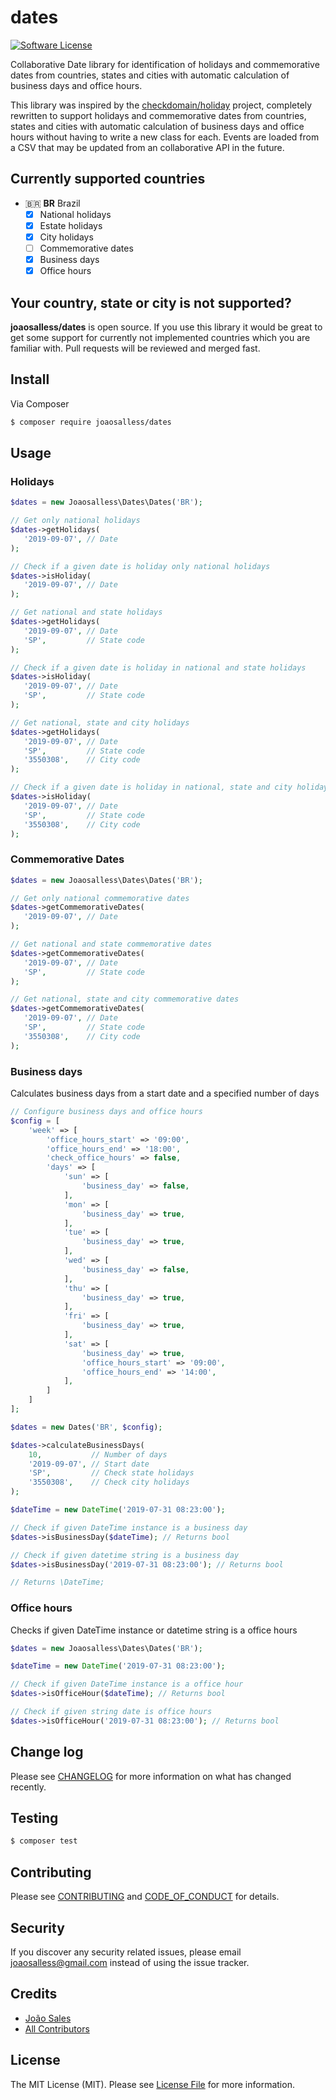 
# dates
[![Software License][ico-license]](LICENSE.md)

Collaborative Date library for identification of holidays and commemorative dates from countries, states and cities with automatic calculation of business days and office hours.

This library was inspired by the [checkdomain/holiday](https://github.com/checkdomain/Holiday) project, completely rewritten to support holidays and commemorative dates from countries, states and cities with automatic calculation of business days and office hours without having to write a new class for each.
Events are loaded from a CSV that may be updated from an collaborative API in the future.

## Currently supported countries
- 🇧🇷 **BR** Brazil
  - [x] National holidays
  - [x] Estate holidays
  - [x] City holidays
  - [ ] Commemorative dates
  - [x] Business days
  - [x] Office hours

## Your country, state or city is not supported?

**joaosalless/dates** is open source. If you use this library it would be great to get some support for currently not implemented countries which you are familiar with. Pull requests will be reviewed and merged fast.

## Install

Via Composer

``` bash
$ composer require joaosalless/dates
```

## Usage

 ### Holidays

 ``` php
$dates = new Joaosalless\Dates\Dates('BR');

// Get only national holidays
$dates->getHolidays(
    '2019-09-07', // Date
);

// Check if a given date is holiday only national holidays
$dates->isHoliday(
    '2019-09-07', // Date
);

// Get national and state holidays
$dates->getHolidays(
    '2019-09-07', // Date
    'SP',         // State code
);

// Check if a given date is holiday in national and state holidays
$dates->isHoliday(
    '2019-09-07', // Date
    'SP',         // State code
);

// Get national, state and city holidays
$dates->getHolidays(
    '2019-09-07', // Date
    'SP',         // State code
    '3550308',    // City code
);

// Check if a given date is holiday in national, state and city holidays
$dates->isHoliday(
    '2019-09-07', // Date
    'SP',         // State code
    '3550308',    // City code
);
```

### Commemorative Dates

 ``` php
$dates = new Joaosalless\Dates\Dates('BR');

// Get only national commemorative dates
$dates->getCommemorativeDates(
    '2019-09-07', // Date
);

// Get national and state commemorative dates
$dates->getCommemorativeDates(
    '2019-09-07', // Date
    'SP',         // State code
);

// Get national, state and city commemorative dates
$dates->getCommemorativeDates(
    '2019-09-07', // Date
    'SP',         // State code
    '3550308',    // City code
);
```

### Business days

Calculates business days from a start date and a specified number of days

``` php
// Configure business days and office hours
$config = [
    'week' => [
        'office_hours_start' => '09:00',
        'office_hours_end' => '18:00',
        'check_office_hours' => false,
        'days' => [
            'sun' => [
                'business_day' => false,
            ],
            'mon' => [
                'business_day' => true,
            ],
            'tue' => [
                'business_day' => true,
            ],
            'wed' => [
                'business_day' => false,
            ],
            'thu' => [
                'business_day' => true,
            ],
            'fri' => [
                'business_day' => true,
            ],
            'sat' => [
                'business_day' => true,
                'office_hours_start' => '09:00',
                'office_hours_end' => '14:00',
            ],
        ]
    ]
];

$dates = new Dates('BR', $config);

$dates->calculateBusinessDays(
    10,           // Number of days
    '2019-09-07', // Start date
    'SP',         // Check state holidays
    '3550308',    // Check city holidays
);

$dateTime = new DateTime('2019-07-31 08:23:00');

// Check if given DateTime instance is a business day
$dates->isBusinessDay($dateTime); // Returns bool

// Check if given datetime string is a business day
$dates->isBusinessDay('2019-07-31 08:23:00'); // Returns bool

// Returns \DateTime;
```

### Office hours

Checks if given DateTime instance or datetime string is a office hours

``` php
$dates = new Joaosalless\Dates\Dates('BR');

$dateTime = new DateTime('2019-07-31 08:23:00');

// Check if given DateTime instance is a office hour
$dates->isOfficeHour($dateTime); // Returns bool

// Check if given string date is office hours
$dates->isOfficeHour('2019-07-31 08:23:00'); // Returns bool
```

## Change log

Please see [CHANGELOG](CHANGELOG.md) for more information on what has changed recently.

## Testing
``` bash
$ composer test
```

## Contributing

 Please see [CONTRIBUTING](CONTRIBUTING.md) and [CODE_OF_CONDUCT](CODE_OF_CONDUCT.md) for details.

## Security

If you discover any security related issues, please email joaosalless@gmail.com instead of using the issue tracker.

## Credits

- [João Sales][link-author]
- [All Contributors][link-contributors]

## License
The MIT License (MIT). Please see [License File](LICENSE.md) for more information.

[ico-version]: https://img.shields.io/packagist/v/joaosalless/dates.svg?style=flat-square
[ico-license]: https://img.shields.io/badge/license-MIT-brightgreen.svg?style=flat-square
[ico-travis]: https://img.shields.io/travis/joaosalless/dates/master.svg?style=flat-square
[ico-scrutinizer]: https://img.shields.io/scrutinizer/coverage/g/joaosalless/dates.svg?style=flat-square
[ico-code-quality]: https://img.shields.io/scrutinizer/g/joaosalless/dates.svg?style=flat-square
[ico-downloads]: https://img.shields.io/packagist/dt/joaosalless/dates.svg?style=flat-square
[link-packagist]: https://packagist.org/packages/joaosalless/dates
[link-travis]: https://travis-ci.org/joaosalless/dates
[link-scrutinizer]: https://scrutinizer-ci.com/g/joaosalless/dates/code-structure
[link-code-quality]: https://scrutinizer-ci.com/g/joaosalless/dates
[link-downloads]: https://packagist.org/packages/joaosalless/dates
[link-author]: https://github.com/joaosalless
[link-contributors]: ../../contributors
